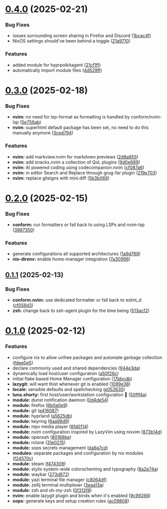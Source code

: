 # [0.4.0](https://github.com/99linesofcode/home-manager/compare/v0.3.0...v0.4.0) (2025-02-21)


### Bug Fixes

* issues surrounding screen sharing in Firefox and Discord ([1bcac4f](https://github.com/99linesofcode/home-manager/commit/1bcac4f721ae7988200a5aeaa04114491bd70819))
* NixOS settings should've been behind a toggle ([21a9710](https://github.com/99linesofcode/home-manager/commit/21a97102668441ed0a1c0bdbb86e8bc50bf606a9))


### Features

* added module for hyprpolkitagent ([21cf1ff](https://github.com/99linesofcode/home-manager/commit/21cf1ffbd4410f5939a66c99d5b3c83219c05b46))
* automatically import module files ([4d529ff](https://github.com/99linesofcode/home-manager/commit/4d529ff99a7959b7387bad97053a68d9306ab038))



# [0.3.0](https://github.com/99linesofcode/home-manager/compare/v0.2.0...v0.3.0) (2025-02-18)


### Bug Fixes

* **nvim:** no need for lsp-format as formatting is handled by conform/nvim-lsp ([5e756ab](https://github.com/99linesofcode/home-manager/commit/5e756ab78779b99a04706e9baf0c71fb341be1a9))
* **nvim:** superhtml default package has been set, no need to do this manually anymore ([3ced794](https://github.com/99linesofcode/home-manager/commit/3ced794ff713c8191b4ae104930bafde7990ec12))


### Features

* **nvim:** add markview.nvim for markdown previews ([2d8a855](https://github.com/99linesofcode/home-manager/commit/2d8a855328656da9297a3b455b4bf1f3374c0df1))
* **nvim:** add snacks.nvim a collection of QoL plugins ([9d0e689](https://github.com/99linesofcode/home-manager/commit/9d0e6894246d90aa97c2ac210399b9ceb10e56b9))
* **nvim:** AI powered coding using codecompanion.nvim ([cf087a6](https://github.com/99linesofcode/home-manager/commit/cf087a6d59b88cf79423b03f98b49d3962ffd28b))
* **nvim:** in editor Search and Replace through grug-far plugin ([219e703](https://github.com/99linesofcode/home-manager/commit/219e70308a5f00f1693415e1e4048a0ac0c6cd54))
* **nvim:** replace gitsigns with mini.diff ([5b3b069](https://github.com/99linesofcode/home-manager/commit/5b3b06914c3d2d17011eb896e85912cb6e6dbfe6))



# [0.2.0](https://github.com/99linesofcode/home-manager/compare/v0.1.1...v0.2.0) (2025-02-15)


### Bug Fixes

* **conform:** run formatters or fall back to using LSPs and nvim-lsp ([3987350](https://github.com/99linesofcode/home-manager/commit/3987350044780281845befff0b05661052c07f75))


### Features

* generate configurations all supported architectures ([1a9d769](https://github.com/99linesofcode/home-manager/commit/1a9d769a4c8d717d43662ffe79c0ad0375f0aa43))
* **nix-direnv:** enable home-manager integration ([7a30996](https://github.com/99linesofcode/home-manager/commit/7a309964029f127f184c7427f5d6cf7494d08301))



## [0.1.1](https://github.com/99linesofcode/home-manager/compare/v0.1.0...v0.1.1) (2025-02-13)


### Bug Fixes

* **conform.nvim:** use dedicated formatter or fall back to eslint_d ([cf058d3](https://github.com/99linesofcode/home-manager/commit/cf058d321735dc296554891bce47a98157e9eb45))
* **zsh:** change back to ssh-agent plugin for the time being ([513acf2](https://github.com/99linesofcode/home-manager/commit/513acf2ae6f71dbefe46bb0d9211cd8955b98565))



# [0.1.0](https://github.com/99linesofcode/home-manager/compare/17bbcdb5b68e554ebaf853d068216c875cfc8a98...v0.1.0) (2025-02-12)


### Features

* configure nix to allow unfree packages and automate garbage collection ([fdee0e5](https://github.com/99linesofcode/home-manager/commit/fdee0e553a55fcba06e438bbc1b94a6fa018e859))
* declare commonly used and shared dependencies ([944e3da](https://github.com/99linesofcode/home-manager/commit/944e3da8ac6c3095b0af2376ff20babdab203ad3))
* dynamically load host/user configuration ([a50f26c](https://github.com/99linesofcode/home-manager/commit/a50f26cad9719e93e1ae3a19bc36977927ed1522))
* initial flake based Home Manager configuration ([17bbcdb](https://github.com/99linesofcode/home-manager/commit/17bbcdb5b68e554ebaf853d068216c875cfc8a98))
* **lazygit:** will want thist whenever git is enabled ([1099e38](https://github.com/99linesofcode/home-manager/commit/1099e38c670b38bebfbd6d918c0ed8846d4182f2))
* **locale:** sensible defaults and spellchecking ([e052630](https://github.com/99linesofcode/home-manager/commit/e052630aa32dfa18f1b81311582d45df1646cf13))
* **luna.shorty:** first host/user/workstation configuration 🎉 ([50fff4a](https://github.com/99linesofcode/home-manager/commit/50fff4aeadfcc5a513a75e7e49599a625559c635))
* **module:** dunst notification daemon ([0d4de54](https://github.com/99linesofcode/home-manager/commit/0d4de543abcb0d8550ca45682b0275666adfe80d))
* **module:** firefox ([6b0a0e9](https://github.com/99linesofcode/home-manager/commit/6b0a0e99eaf07312e87e0d2ff8dbaf817781bb73))
* **module:** git ([e416087](https://github.com/99linesofcode/home-manager/commit/e416087bfa2a0fd9e0e713ea29dcf7347e8676d4))
* **module:** hyprland ([a5625db](https://github.com/99linesofcode/home-manager/commit/a5625dbea45c54ef71deba2d9d79f2259c1c6206))
* **module:** keyring ([6aa98d9](https://github.com/99linesofcode/home-manager/commit/6aa98d99f3f58eb7bb0142a6e3adef4e1542c98c))
* **module:** mpv media player ([6fd0114](https://github.com/99linesofcode/home-manager/commit/6fd011477ed5b4e35842557088289d5afdfe65f5))
* **module:** nvim configuration inspired by LazyVim using nixvim ([873b14d](https://github.com/99linesofcode/home-manager/commit/873b14dba224d7b837dee15c8a548956e0fb42dd))
* **module:** openssh ([80168be](https://github.com/99linesofcode/home-manager/commit/80168be7b4414ea3b5f938380ffb81c290fe0684))
* **module:** rclone ([31e0215](https://github.com/99linesofcode/home-manager/commit/31e021590b9402d3701a9dab5319695dfb163d26))
* **module:** sops secrets management ([da6a7cd](https://github.com/99linesofcode/home-manager/commit/da6a7cd4ef8fb2b73a59e2140300a55823a2c87b))
* **modules:** separate packages and configuration by nix modules ([f24570c](https://github.com/99linesofcode/home-manager/commit/f24570cd1eecccfc54996e0fcd2aab5c6c0a606a))
* **module:** steam ([f474309](https://github.com/99linesofcode/home-manager/commit/f4743096344ca1e591ee5e0492d6880ed385aaba))
* **module:** stylix system-wide colorscheming and typography ([8a2e74a](https://github.com/99linesofcode/home-manager/commit/8a2e74acb558c41cfa03c8564c4c24b3912b4c08))
* **module:** waybar ([273d872](https://github.com/99linesofcode/home-manager/commit/273d872e040db3f879dd27be97ff8c14b2dcdf4c))
* **module:** yazi terminal file manager ([c8064df](https://github.com/99linesofcode/home-manager/commit/c8064dfa35ec2008bcc5562d2c4f6d8bec120abd))
* **module:** zellij terminal multiplexer ([3eaa13a](https://github.com/99linesofcode/home-manager/commit/3eaa13a100a4bff43169bc95af9af10b06090365))
* **module:** zsh and oh-my-zsh ([0f312f8](https://github.com/99linesofcode/home-manager/commit/0f312f84138ca3cc53c94753c6f13c99ec9524eb))
* **nvim:** enable lazygit plugin and binds when it's enabled ([9c99266](https://github.com/99linesofcode/home-manager/commit/9c99266f024585701c6d4890273b6e0f5c5398d6))
* **sops:** generate keys and setup creation rules ([ac09808](https://github.com/99linesofcode/home-manager/commit/ac09808b6427d8bf492baaa66a8a1186cf54f327))



